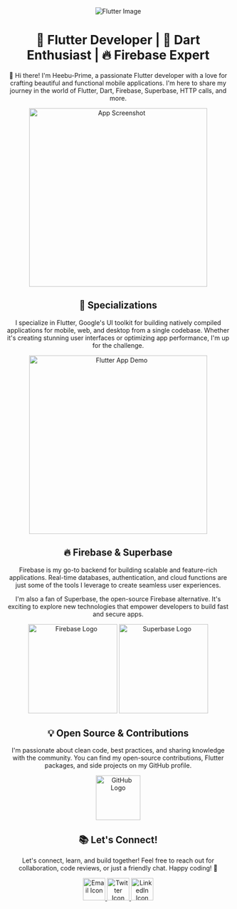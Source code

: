 <div align="center">
  <img src="https://d2ms8rpfqc4h24.cloudfront.net/What_are_Flutter_and_Dart_Where_is_it_Useful1_12100cd269.jpg" alt="Flutter Image">

</div>

<h1 align="center">🚀 Flutter Developer | 🎯 Dart Enthusiast | 🔥 Firebase Expert</h1>

<p align="center">👋 Hi there! I'm Heebu-Prime, a passionate Flutter developer with a love for crafting beautiful and functional mobile applications. I'm here to share my journey in the world of Flutter, Dart, Firebase, Superbase, HTTP calls, and more.</p>

<div align="center">
  <img src="https://user-images.githubusercontent.com/58117224/122635830-a2b7e580-d103-11eb-8e2d-485480a24a46.gif" width="400" alt="App Screenshot">
</div>

<h2 align="center">📱 Specializations</h2>

<p align="center">I specialize in Flutter, Google's UI toolkit for building natively compiled applications for mobile, web, and desktop from a single codebase. Whether it's creating stunning user interfaces or optimizing app performance, I'm up for the challenge.</p>

<div align="center">
  <img src="flutter_app.gif" width="400" alt="Flutter App Demo">
</div>

<h2 align="center">🔥 Firebase & Superbase</h2>

<p align="center">Firebase is my go-to backend for building scalable and feature-rich applications. Real-time databases, authentication, and cloud functions are just some of the tools I leverage to create seamless user experiences.</p>

<p align="center">I'm also a fan of Superbase, the open-source Firebase alternative. It's exciting to explore new technologies that empower developers to build fast and secure apps.</p>

<div align="center">
  <img src="https://firebase.google.com/static/images/brand-guidelines/logo-vertical.png" width="200" alt="Firebase Logo">
  <img src="https://s4-recruiting.cdn.greenhouse.io/external_greenhouse_job_boards/logos/400/588/400/original/profile_pic.png?1665772600" width="200" alt="Superbase Logo">
</div>

<h2 align="center">💡 Open Source & Contributions</h2>

<p align="center">I'm passionate about clean code, best practices, and sharing knowledge with the community. You can find my open-source contributions, Flutter packages, and side projects on my GitHub profile.</p>

<div align="center">
  <a href="https://github.com/Heebu/Heebu">
    <img src="https://play-lh.googleusercontent.com/PCpXdqvUWfCW1mXhH1Y_98yBpgsWxuTSTofy3NGMo9yBTATDyzVkqU580bfSln50bFU" width="100" alt="GitHub Logo">
  </a>
</div>

<h2 align="center">📚 Let's Connect!</h2>

<p align="center">Let's connect, learn, and build together! Feel free to reach out for collaboration, code reviews, or just a friendly chat. Happy coding! 🌟</p>

<div align="center">
  <a href="mailto:ayblazz@gmail.com">
    <img src="https://play-lh.googleusercontent.com/KSuaRLiI_FlDP8cM4MzJ23ml3og5Hxb9AapaGTMZ2GgR103mvJ3AAnoOFz1yheeQBBI" width="50" alt="Email Icon">
  </a>
  <a href="https://twitter.com/iam_Heebu_Prime">
    <img src="https://cdn.appleosophy.com/2023/07/IMG-0941.jpeg" width="50" alt="Twitter Icon">
  </a>
  <a href="https://ng.linkedin.com/in/idris-adedeji-heebu-prime">
    <img src="https://e24joaz2t6m.exactdn.com/wp-content/uploads/2021/03/linkedinappicon.jpg" width="50" alt="LinkedIn Icon">
  </a>
</div>
